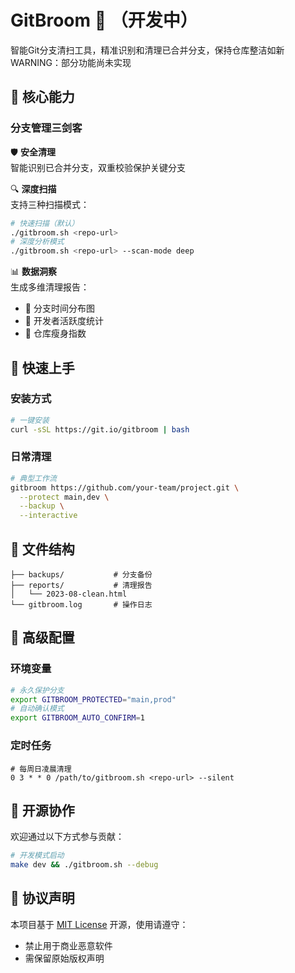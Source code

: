 # GitBroom 🧹  （开发中）
智能Git分支清扫工具，精准识别和清理已合并分支，保持仓库整洁如新
WARNING：部分功能尚未实现

## 🌟 核心能力
### 分支管理三剑客
🛡 **安全清理**  
智能识别已合并分支，双重校验保护关键分支

🔍 **深度扫描**  
支持三种扫描模式：  
```bash
# 快速扫描（默认）
./gitbroom.sh <repo-url> 
# 深度分析模式
./gitbroom.sh <repo-url> --scan-mode deep
```

📊 **数据洞察**  
生成多维清理报告：
- 📅 分支时间分布图
- 👥 开发者活跃度统计
- 📏 仓库瘦身指数

## 🚀 快速上手
### 安装方式
```bash
# 一键安装
curl -sSL https://git.io/gitbroom | bash
```

### 日常清理
```bash
# 典型工作流
gitbroom https://github.com/your-team/project.git \
  --protect main,dev \
  --backup \
  --interactive
```

## 📁 文件结构
```text
├── backups/           # 分支备份
├── reports/           # 清理报告
│   └── 2023-08-clean.html
└── gitbroom.log       # 操作日志
```

## 🔧 高级配置
### 环境变量
```bash
# 永久保护分支
export GITBROOM_PROTECTED="main,prod"
# 自动确认模式
export GITBROOM_AUTO_CONFIRM=1
```

### 定时任务
```cron
# 每周日凌晨清理
0 3 * * 0 /path/to/gitbroom.sh <repo-url> --silent
```

## 🤝 开源协作
欢迎通过以下方式参与贡献：
```bash
# 开发模式启动
make dev && ./gitbroom.sh --debug
```

## 📜 协议声明
本项目基于 [MIT License](LICENSE) 开源，使用请遵守：
- 禁止用于商业恶意软件
- 需保留原始版权声明


